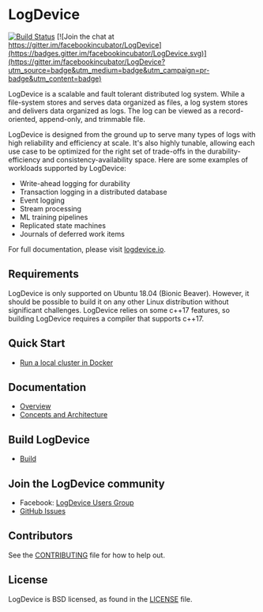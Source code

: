 # LogDevice
[![Build Status](https://circleci.com/gh/facebookincubator/LogDevice.svg?style=shield&circle-token=1a68ba9a5f81ea693f341726bc4039980490f16e)](https://circleci.com/gh/facebookincubator/LogDevice) [![Join the chat at https://gitter.im/facebookincubator/LogDevice](https://badges.gitter.im/facebookincubator/LogDevice.svg)](https://gitter.im/facebookincubator/LogDevice?utm_source=badge&utm_medium=badge&utm_campaign=pr-badge&utm_content=badge)

LogDevice is a scalable and fault tolerant distributed log system. While a
file-system stores and serves data organized as files, a log system stores and
delivers data organized as logs. The log can be viewed as a record-oriented,
append-only, and trimmable file.

LogDevice is designed from the ground up to serve many types of logs with high
reliability and efficiency at scale. It's also highly tunable, allowing each use
case to be optimized for the right set of trade-offs in the durability-efficiency
and consistency-availability space. Here are some examples of workloads supported
 by LogDevice:

* Write-ahead logging for durability
* Transaction logging in a distributed database
* Event logging
* Stream processing
* ML training pipelines
* Replicated state machines
* Journals of deferred work items

For full documentation, please visit [logdevice.io](https://logdevice.io/). 

## Requirements
LogDevice is only supported on Ubuntu 18.04 (Bionic Beaver). However, it should
be possible to build it on any other Linux distribution without significant
challenges. LogDevice relies on some c++17 features, so building LogDevice
requires a compiler that supports c++17.

## Quick Start
* [Run a local cluster in Docker](https://logdevice.io/docs/LocalCluster.html)

## Documentation
* [Overview](https://logdevice.io/docs/Overview.html)
* [Concepts and Architecture](https://logdevice.io/docs/Concepts.html)

## Build LogDevice
* [Build](https://logdevice.io/docs/Installation.html)

## Join the LogDevice community
* Facebook: [LogDevice Users Group](https://www.facebook.com/groups/logdevice.oss/)
* [GitHub Issues](https://github.com/facebookincubator/LogDevice/issues)

## Contributors
See the [CONTRIBUTING](CONTRIBUTING.md) file for how to help out.

## License
LogDevice is BSD licensed, as found in the [LICENSE](LICENSE) file.
